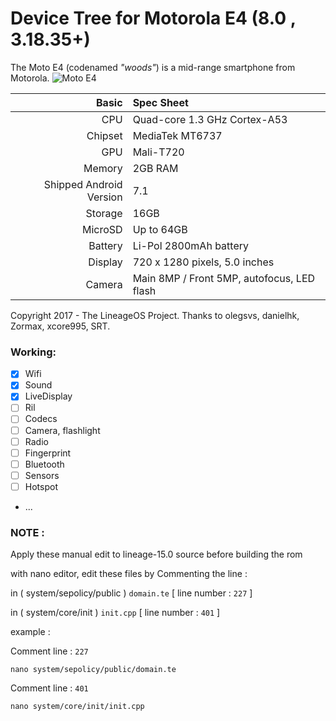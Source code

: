 #                                       Device Tree for Motorola E4 (8.0 , 3.18.35+)

The Moto E4 (codenamed _"woods"_) is a mid-range smartphone from Motorola.
![Moto E4](http://www.digitik.ru/upload/iblock/dd7/dd77003d77e62a8d7b9eb0d840bd3e77.jpg "Moto E4")

Basic   | Spec Sheet
-------:|:-------------------------
CPU     | Quad-core 1.3 GHz Cortex-A53
Chipset | MediaTek MT6737
GPU     | Mali-T720
Memory  | 2GB RAM
Shipped Android Version | 7.1
Storage | 16GB
MicroSD | Up to 64GB
Battery | Li-Pol 2800mAh battery
Display | 720 x 1280 pixels, 5.0 inches
Camera  | Main 8MP / Front 5MP, autofocus, LED flash

Copyright 2017 - The LineageOS Project.
Thanks to olegsvs, danielhk, Zormax, xcore995, SRT.

### Working:
- [x] Wifi
- [x] Sound
- [x] LiveDisplay
- [ ] Ril
- [ ] Codecs
- [ ] Camera, flashlight
- [ ] Radio
- [ ] Fingerprint
- [ ] Bluetooth
- [ ] Sensors
- [ ] Hotspot
- ...


### NOTE :

Apply these manual edit to lineage-15.0 source 
before building the rom

with nano editor, edit these files by Commenting the line :

in ( system/sepolicy/public ) 
 ```domain.te``` 
 [ line number : ```227``` ]
 
 in ( system/core/init ) 
 ```init.cpp```
 [ line number : ```401``` ]


example :

Comment line : ```227```

```nano system/sepolicy/public/domain.te```

Comment line : ```401```

```nano system/core/init/init.cpp```
